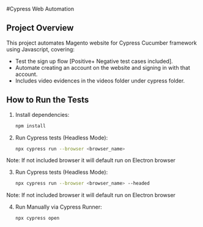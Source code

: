 #Cypress Web Automation 

## Project Overview
This project automates Magento website for Cypress Cucumber framework using Javascript, covering:
- Test the sign up flow [Positive+ Negative test cases included].
- Automate creating an account on the website and signing in with that account.
- Includes video evidences in the videos folder under cypress folder.

## How to Run the Tests
1. Install dependencies:
   ```sh
   npm install

2. Run Cypress tests (Headless Mode):
   ```sh
   npx cypress run --browser <browser_name>
Note: If not included browser it will default run on Electron browser

3. Run Cypress tests (Headless Mode):
   ```sh
   npx cypress run --browser <browser_name> --headed
Note: If not included browser it will default run on Electron browser

4. Run Manually via Cypress Runner:
   ```sh
   npx cypress open
